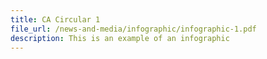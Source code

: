```yaml
---
title: CA Circular 1
file_url: /news-and-media/infographic/infographic-1.pdf
description: This is an example of an infographic
---
```


